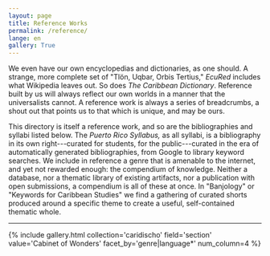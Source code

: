 ```yaml
---
layout: page
title: Reference Works
permalink: /reference/
lange: en
gallery: True
---
```


We even have our own encyclopedias and dictionaries, as one should. A strange, more complete set of "Tlön, Uqbar, Orbis Tertius," _EcuRed_ includes what Wikipedia leaves out. So does _The Caribbean Dictionary_. Reference built by us will always reflect our own worlds in a manner that the universalists cannot. A reference work is always a series of breadcrumbs, a shout out that points us to that which is unique, and may be ours.

This directory is itself a reference work, and so are the bibliographies and syllabi listed below. The _Puerto Rico Syllabus,_ as all syllabi, is a bibliography in its own right---curated for students, for the public---curated in the era of automatically generated bibliographies, from Google to library keyword searches. We include in reference a genre that is amenable to the internet, and yet not rewarded enough: the compendium of knowledge. Neither a database, nor a thematic library of existing artifacts, nor a publication with open submissions, a compendium is all of these at once. In "Banjology" or "Keywords for Caribbean Studies" we find a gathering of curated shorts produced around a specific theme to create a useful, self-contained thematic whole.

---

{% include gallery.html collection='caridischo' field='section' value='Cabinet of Wonders' facet_by='genre|language*' num_column=4 %}
